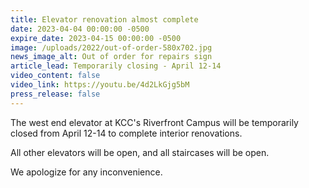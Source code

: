 ```yaml
---
title: Elevator renovation almost complete
date: 2023-04-04 00:00:00 -0500
expire_date: 2023-04-15 00:00:00 -0500
image: /uploads/2022/out-of-order-580x702.jpg
news_image_alt: Out of order for repairs sign
article_lead: Temporarily closing - April 12-14
video_content: false
video_link: https://youtu.be/4d2LkGjg5bM
press_release: false
---
```

​The west end elevator at KCC's Riverfront Campus will be temporarily closed from April 12-14 to complete interior renovations.

All other elevators will be open, and all staircases will be open.

We apologize for any inconvenience.